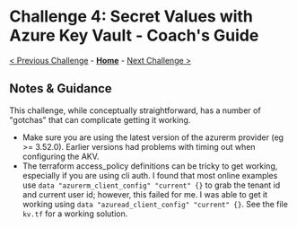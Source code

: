 # Challenge 4: Secret Values with Azure Key Vault - Coach's Guide

[< Previous Challenge](./Solution-03.md) - **[Home](./README.md)** - [Next Challenge >](./Solution-05.md)

## Notes & Guidance

This challenge, while conceptually straightforward, has a number of "gotchas" that can complicate getting it working.

+ Make sure you are using the latest version of the azurerm provider (eg >= 3.52.0). Earlier versions had problems with timing out when configuring the AKV.
+ The terraform access_policy definitions can be tricky to get working, especially if you are using cli auth.  I found that most online examples use `data "azurerm_client_config" "current" {}` to grab the tenant id and current user id; however, this failed for me.  I was able to get it working using `data "azuread_client_config" "current" {}`.  See the file `kv.tf` for a working solution.

